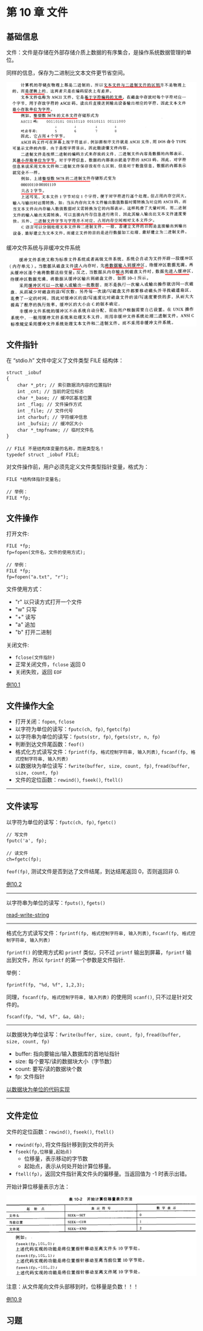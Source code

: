 # 第 10 章 文件

## 基础信息

文件：文件是存储在外部存储介质上数据的有序集合，是操作系统数据管理的单位。

同样的信息，保存为二进制比文本文件更节省空间。

![file](file.png)

缓冲文件系统与非缓冲文件系统

![buffer](buffer.png)

## 文件指针

在 “stdio.h” 文件中定义了文件类型 FILE 结构体：

```
struct _iobuf
{
    char *_ptr; // 索引数据流内容的位置指针
    int _cnt; // 当前的定位标志
    char *_base; // 缓冲区基准位置
    int _flag; // 文件操作方式
    int _file; // 文件代号
    int charbuf; // 字符缓冲信息
    int _bufsiz; // 缓冲区大小
    char *_tmpfname; // 临时文件名
}

// FILE 不是结构体变量的名称，而是类型名！
typedef struct _iobuf FILE;
```

对文件操作前，用户必须先定义文件类型指针变量，格式为：

```
FILE *结构体指针变量名;

// 举例：
FILE *fp;
```

## 文件操作

打开文件:
```
FILE *fp;
fp=fopen(文件名，文件的使用方式);

// 举例：
FILE *fp;
fp=fopen("a.txt", "r");
```

文件使用方式：
- "r" 以只读方式打开一个文件
- "w" 只写
- "+" 读写
- "a" 追加
- "b" 打开二进制

关闭文件:
-  `fclose(文件指针)`
- 正常关闭文件，`fclose` 返回 0
- 关闭失败，返回 `EOF`

[例10.1](10.1.c)

## 文件操作大全

- 打开关闭：`fopen`, `fclose`
- 以字符为单位的读写：`fputc(ch, fp)`, `fgetc(fp)`
- 以字符串为单位的读写：`fputs(str, fp)`, `fgets(str, n, fp)`
- 判断到达文件尾函数：`feof()`
- 格式化方式读写文件：`fprintf(fp, 格式控制字符串, 输入列表)`, `fscanf(fp, 格式控制字符串, 输入列表)`
- 以数据块为单位读写：`fwrite(buffer, size, count, fp)`, `fread(buffer, size, count, fp)`
- 文件的定位函数：`rewind()`, `fseek()`, `ftell()`

---

## 文件读写

以字符为单位的读写：`fputc(ch, fp)`, `fgetc()`

```
// 写文件
fputc('a', fp);

// 读文件
ch=fgetc(fp);
```

`feof(fp)`, 测试文件是否到达了文件结尾，到达结尾返回 0，否则返回非 0.

[例10.2](10.2.c)

---

以字符串为单位的读写：`fputs()`, `fgets()`

[read-write-string](read-write-string.c)

---

格式化方式读写文件：`fprintf(fp, 格式控制字符串, 输入列表)`, `fscanf(fp, 格式控制字符串, 输入列表)`

`fprintf()` 的使用方式和 `printf` 类似，只不过 `printf` 输出到屏幕，`fprintf` 输出到文件，所以 `fprintf` 的第一个参数是文件指针.

举例：

```
fprintf(fp, "%d, %f", 1,2,3);
```

同理，`fscanf(fp, 格式控制字符串, 输入列表)` 的使用同 `scanf()`, 只不过是针对文件的。

```
fscanf(fp, "%d, %f", &a, &b);
```

---

以数据块为单位读写：`fwrite(buffer, size, count, fp)`, `fread(buffer, size, count, fp)`

- buffer: 指向要输出/输入数据库的首地址指针
- size: 每个要写/读的数据块大小（字节数）
- count: 要写/读的数据块个数
- fp: 文件指针

[以数据块为单位的代码实现](rw-buffer.c)

---

## 文件定位

文件的定位函数：`rewind()`, `fseek()`, `ftell()`

- `rewind(fp)`, 将文件指针移到到文件的开头
- `fseek(fp,位移量,起始点)`
    - 位移量，表示移动的字节数
    - 起始点，表示从何处开始计算位移量。
- `ftell(fp)`，返回文件指针离文件头的偏移量。当返回值为 -1 时表示出错。

开始计算位移量表示方法：

![file-offset.png](file-offset.png)

注意：从文件尾向文件头部移到时，位移量是负数！！！

[例10.9](example.10.9.c)

## 习题

